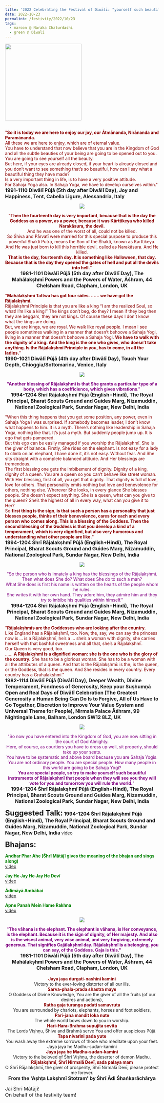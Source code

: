 ```yaml
---
title: '2022 Celebrating the Festival of Diwālī: "yourself such beautiful instruments of Rājalakṣhmī that people when they will see you they will vote for you and tomorrow you will rule the world." '
date: 2022-10-23
permalink: /festivity/2022/10/23
tags:
  - maroon @ Naraka Chaturdashi
  - green @ Diwali
---
```


<div style="text-align: left"><img src="/images/image1.png" width="250" /></div><br>

<p>
<font color="DarkRed">"<b>So it is today we are here to enjoy our joy, our Ātmānanda, Nirānanda and Paramānanda.</b><br> 
All these we are here to enjoy, which are of eternal value.<br>
You have to understand that now believe that you are in the Kingdom of God and all the subtle beauties of your being are going to be opened out to you.<br>
You are going to see yourself all the beauty.<br>
But here, if your eyes are already closed, if your heart is already closed and you don’t want to see something that’s so beautiful, how can I say what a beautiful thing they have made?<br>
Is a very important thing in life, is to have a very positive attitude.<br> 
For Sahaja Yoga also. In Sahaja Yoga, we have to develop ourselves within."</font><br>
<font size="+0"><b>1991-1110 Diwālī Pūjā (5th day after Diwālī Day), Joy and Happiness, Tent, Cabella Ligure, Alessandria, Italy</b></font>
</p>

<div style="text-align: center"><img src="/images/image1059.png" /></div>

<p style="text-align:center;">
<font color="DarkRed">"<b>Then the fourteenth day is very important, because that is the day the Goddess as a power, 
as a power, because it was Kārttikeya who killed Narakāsura, the devil.</b><br>
And he was one of the worst of all, could not be killed.<br>
So Śhiva and Pārvatī were married for this special purpose to produce this powerful Śhakti Putra, means the Son of the Śhakti, known as Kārttikeya.<br>
And He was just born to kill this horrible devil, called as Narakāsura. And He killed.<br>
<b>That is the day, fourteenth day. It is something like Halloween, that day.<br>
Because that is the day they opened the gates of hell and put all the devils into hell.</b>"</font><br>
<font size="+0"><b>1981-1101 Diwālī Pūjā (5th day after Diwālī Day), The Mahālakṣhmī Powers and the Powers of Water, Āśhram, 44 Chelsham Road, Clapham, London, UK</b></font>
</p>

<p>
<font color="DarkRed">"<b>Mahālakṣhmī Tattwa has got four sides. ...... we have got the Rājalakṣhmī.</b><br>
Rājalakṣhmī Principle is that you are like a king “I am the realized Soul, so what! I’m like a king!” The kings don’t beg, do they? I mean if they beg then they are beggars, they are not kings. Of course these days I don’t know what the kings are doing.<br>
But, we are kings, we are royal. We walk like royal people. I mean I see people sometimes walking in a manner that doesn’t behoove a Sahaja Yogi, living in a manner that doesn’t behoove a Sahaja Yogi. <b>We have to walk with the dignity of a king. And the king is the one who gives, who doesn’t take anything. Is the Rājalakṣhmī Principle in you, has to come, in all the ladies.</b>"</font><br>
<font size="+0"><b>1990-1021 Diwālī Pūjā (4th day after Diwālī Day), Touch Your Depth, Chioggia/Sottomarina, Venice, Italy</b></font>
</p>

<div style="text-align: center"><img src="/images/image1060.png" /></div>

<p style="text-align:center;">
<font color="Purple"><b>"Another blessing of Rājalakṣhmī is that She grants a particular type of a body, which has a coefficience, which gives vibrations."</b></font><br>
<font size="+0"><b>1994-1204 Śhrī Rājalakṣhmī Pūjā (English+Hindi), The Royal Principal, Bharat Scouts Ground and Guides Marg, Nizamuddin, National Zoological Park, Sundar Nagar, New Delhi, India</b></font>
</p>

<p>
<font color="DarkRed">"When this thing happens that you get some position, any power, even in Sahaja Yoga I was surprised. If somebody becomes leader, I don’t know what happens to him. It is a myth. There’s nothing like leadership in Sahaja Yoga, nothing like that. It’s just a myth. But suddenly people jump up. It is ego that gets pampered.<br>
But this ego can be easily managed if you worship the Rājalakṣhmī. She is the giver of balance. Firstly, She rides on the elephant. Is not easy for a lady to climb on an elephant, I have done it, it’s not easy. Without fear. And She sits straight with a complete balanced attitude. And Her blessings are tremendous.<br>
The first blessing one gets the imbibement of dignity. Dignity of a king, dignity of a queen. You are a queen so you can’t behave like street woman. With Her blessing, first of all, you get that dignity. That dignity is full of love, love for others. That personality emits nothing but love and benevolence for others, nothing else. Wherever She looks, in every glance She blesses people. She doesn’t expect anything. She is a queen, what can you give to the queen? She’s the highest of all in every way, what can you give it to Her?<br>
So <b>first thing is the sign, is that such a person has a personality that just blesses people, thinks of their benevolence, cares for each and every person who comes along. This is a blessing of the Goddess. Then the second blessing of the Goddess is that you develop a kind of a temperament, which is very dignified, but also very humorous and understanding what other people are like.</b>"</font><br>
<font size="+0"><b>1994-1204 Śhrī Rājalakṣhmī Pūjā (English+Hindi), The Royal Principal, Bharat Scouts Ground and Guides Marg, Nizamuddin, National Zoological Park, Sundar Nagar, New Delhi, India</b></font>
</p>

<div style="text-align: center"><img src="/images/image1061.png" /></div>

<p style="text-align:center;">
<font color="Purple">"So the person who is innately a king has the blessings of the Rājalakṣhmī.<br>
Then what does She do? What does She do to such a man?<br>
What She does is first his name is written on the hearts of the people whom he rules.<br>
She writes it with her own hand. They adore him, they admire him and they try to imbibe his qualities within himself."</font><br>
<font size="+0"><b>1994-1204 Śhrī Rājalakṣhmī Pūjā (English+Hindi), The Royal Principal, Bharat Scouts Ground and Guides Marg, Nizamuddin, National Zoological Park, Sundar Nagar, New Delhi, India</b></font>
</p>

<p>
<font color="DarkRed">"<b>Rājalakṣhmīs are the Goddesses who are looking after the country.</b><br>
Like England has a Rājalakṣhmī, too. Now, the, say, we can say the princess now is ... is a Rājalakṣhmī, he’s a ... she’s a woman with dignity, she carries herself with that bashful sweetness and all that, she’s a Rājalakṣhmī.<br>
Our Queen is very good, too.<br>
...... <b>A Rājalakṣhmī is a dignified woman: she is the one who is the glory of the country.</b> She has to be a glorious woman. She has to be a woman with all the attributes of a queen. And that is the Rājalakṣhmī: is the, is the queen, or the Goddess, that is the queen. And She resides in every country. Every country has a Gṛuhalakṣhmī."</font><br>
<font size="+0"><b>1982-1114 Diwālī Pūjā (Diwālī Day), Deeper Wealth, Divine Temperament, Fondness of Generosity, Keep your Suṣhumṇā Open and Real Days of Diwālī Celebration (The Greatest Generosity a Human Being Can Do Is to Forgive, All of Us Have to Go Together, Discretion to Improve Your Value System and Universal Theme for People), Nirmala Palace Āśhram, 99 Nightingale Lane, Balham, London SW12 8LZ, UK</b></font>
</p>

<div style="text-align: center"><img src="/images/image1062.png" /></div>

<p style="text-align:center;">
<font color="Purple">"So now you have entered into the Kingdom of God, you are now sitting in the court of God Almighty.<br>
Here, of course, as courtiers you have to dress up well, sit properly, should take up your seats.<br>
You have to be systematic and above board because you are Sahaja Yogis.<br>
You are not ordinary people. You are special people. How many people in this world are going to be Sahaja Yogi?<br>
<b>You are special people, so try to make yourself such beautiful instruments of Rājalakṣhmī 
that people when they will see you they will vote for you and tomorrow you will rule the world.</b>"</font><br>
<font size="+0"><b>1994-1204 Śhrī Rājalakṣhmī Pūjā (English+Hindi), The Royal Principal, Bharat Scouts Ground and Guides Marg, Nizamuddin, National Zoological Park, Sundar Nagar, New Delhi, India</b></font>
</p>

<font size="+2"><b>Suggested Talk:</b></font> 
<font size="+0"><b>1994-1204 Śhrī Rājalakṣhmī Pūjā (English+Hindi), The Royal Principal, Bharat Scouts Ground and Guides Marg, Nizamuddin, National Zoological Park, Sundar Nagar, New Delhi, India</b></font>
<a href="https://vimeo.com/29067918"> video</a><br>

<font size="+2"><b>Bhajans:</b></font>

<p>
<font color="green"><b>Andhar Phar Ahe (Śhrī Mātājī gives the meaning of the bhajan and sings along)</b></font><br>
<a href="https://seven-teams.github.io/Videos_Links.html">video</a>
</p>
 
<p>
<font color="green"><b>Jay He Jay He Jay He Devī</b></font><br>
<a href="https://youtu.be/BM9TIVx2h3M">video</a> 
</p>

<p>
<font color="green"><b>Ādimāyā Ambābai</b></font><br>
<a href="https://seven-teams.github.io/Videos_Links.html">video</a>
</p>

<p>
<font color="green"><b>Apne Panah Mein Hame Rakhna</b></font><br>
<a href="https://seven-teams.github.io/Videos_Links.html">video</a>
</p>

<div style="text-align: center"><img src="/images/image1063.png" /></div>

<p style="text-align:center;">
<font color="Purple"><b>"The vāhana is the elephant. The elephant is vāhana, is Her conveyance, is the elephant. Because it is the sign of dignity, of Her majesty. And also is the wisest animal, very wise animal, and very forgiving, extremely generous. That signifies Gajālakṣhmī day. Rājalakṣhmī is a belonging, you can say, of the Goddess. Gaja is this."</b></font><br>
<font size="+0"><b>1981-1101 Diwālī Pūjā (5th day after Diwālī Day), The Mahālakṣhmī Powers and the Powers of Water, Āśhram, 44 Chelsham Road, Clapham, London, UK</b></font><br>
<br>
<font color="DarkRed"><b>Jaya jaya durgati-nashini kamini</b></font><br>
Victory to the ever-loving distorter of all our ills.<br>
<font color="DarkRed"><b>Sarva-phala-prada shastra maye</b></font><br>
O Goddess of Divine Knowledge, You are the giver of all the fruits
(of our desires and actions),<br>
<font color="DarkRed"><b>Ratha gaja turanga padati samavruta</b></font><br>
You are surrounded by chariots, elephants, horses and foot soldiers,<br>
<font color="DarkRed"><b>Pari-jana mandit loka nute</b></font><br>
The whole world bows down to you in worship.<br>
<font color="DarkRed"><b>Hari-Hara-Brahma supujita sevita</b></font><br>
The Lords Viṣhṇu, Śhiva and Brahmā serve You and offer auspicious Pūjā.<br>
<font color="DarkRed"><b>Tapa nivarini pada yute</b></font><br>
You wash away the extreme sorrows of those who meditate upon your feet.
Jaya jaya he Madhu-sudan-kamini<br>
<font color="DarkRed"><b>Jaya jaya he Madhu-sudan-kamini</b></font><br>
Victory to the beloved of Śhrī Viṣhṇu, the deserter of demon Madhu.<br>
<font color="DarkRed"><b>Rājalakṣhmī, Śhrī Nirmalā Devī, sada palaya mam</b></font><br>
O Śhrī Rājalakṣhmī, the giver of prosperity, Śhrī Nirmalā Devī, please protect me forever.<br>
<font size="+0"><b>From the 'Aṣhṭa Lakṣhmī Stotram' by Śhrī Ādi Śhaṅkarāchārya</b></font><br>
</p>

<p>
<font size="+0">Jai Śhrī Mātājī!<br>
On behalf of the festivity team!</font>
</p>